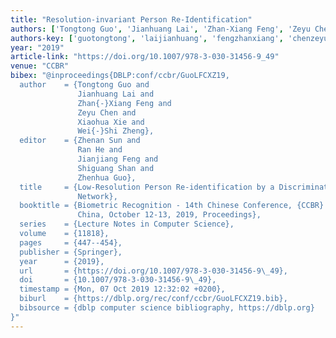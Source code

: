 ```yaml
---
title: "Resolution-invariant Person Re-Identification"
authors: ['Tongtong Guo', 'Jianhuang Lai', 'Zhan-Xiang Feng', 'Zeyu Chen', 'Xiaohua Xie', 'Wei-Shi Zheng']
authors-key: ['guotongtong', 'laijianhuang', 'fengzhanxiang', 'chenzeyu', 'xiexiaohua', 'zhengweishi']
year: "2019"
article-link: "https://doi.org/10.1007/978-3-030-31456-9_49"
venue: "CCBR"
bibex: "@inproceedings{DBLP:conf/ccbr/GuoLFCXZ19,
  author    = {Tongtong Guo and
               Jianhuang Lai and
               Zhan{-}Xiang Feng and
               Zeyu Chen and
               Xiaohua Xie and
               Wei{-}Shi Zheng},
  editor    = {Zhenan Sun and
               Ran He and
               Jianjiang Feng and
               Shiguang Shan and
               Zhenhua Guo},
  title     = {Low-Resolution Person Re-identification by a Discriminative Resolution-Invariant
               Network},
  booktitle = {Biometric Recognition - 14th Chinese Conference, {CCBR} 2019, Zhuzhou,
               China, October 12-13, 2019, Proceedings},
  series    = {Lecture Notes in Computer Science},
  volume    = {11818},
  pages     = {447--454},
  publisher = {Springer},
  year      = {2019},
  url       = {https://doi.org/10.1007/978-3-030-31456-9\_49},
  doi       = {10.1007/978-3-030-31456-9\_49},
  timestamp = {Mon, 07 Oct 2019 12:32:02 +0200},
  biburl    = {https://dblp.org/rec/conf/ccbr/GuoLFCXZ19.bib},
  bibsource = {dblp computer science bibliography, https://dblp.org}
}"
---
```

